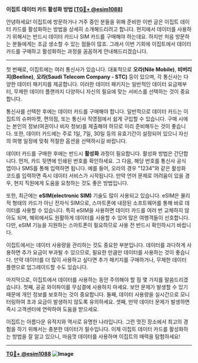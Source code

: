 **이집트 데이터 카드 활성화 방법 [[TG💪+ @esim1088](https://t.me/s/esim1088)]**

안녕하세요! 이집트에 방문하거나 거주 중인 분들을 위해 준비한 이번 글은 이집트 데이터 카드를 활성화하는 방법을 상세히 소개해드리려고 합니다. 현지에서 데이터를 사용하기 위해서는 반드시 데이터 카드나 SIM 카드를 구매해야 하는데요. 하지만 처음 방문하는 분들에게는 조금 생소할 수 있는 점들이 많죠. 그래서 이번 기회에 이집트에서 데이터 카드를 구매하고 활성화하는 과정을 꼼꼼하게 안내해드리겠습니다.

---

첫 번째로, 이집트에는 여러 통신사가 있습니다. 대표적으로 **오라(Nile Mobile)**, **비버리지(Beeline)**, **오라(Saudi Telecom Company - STC)** 등이 있으며, 각 통신사는 다양한 데이터 패키지를 제공합니다. 이러한 데이터 패키지는 일반적인 데이터 요금제부터, 무제한 데이터 플랜까지 다양하니 자신의 필요에 맞는 서비스를 선택하는 것이 중요합니다.

통신사를 선택한 후에는 데이터 카드를 구매해야 합니다. 일반적으로 데이터 카드는 이집트의 슈퍼마켓, 편의점, 또는 통신사 직영점에서 쉽게 구입할 수 있습니다. 구매 시에는 본인의 정보(여권이나 비자 정보)를 제출해야 하므로 미리 준비해두는 것이 좋습니다. 또한, 데이터 카드에는 주로 1일, 7일, 30일 등의 유효기간이 설정되어 있으니 자신의 여행 일정에 맞춰 적절한 옵션을 선택하시길 바랍니다.

데이터 카드를 구매한 후에는 반드시 **활성화** 과정이 필요합니다. 활성화 방법은 간단합니다. 먼저, 카드 뒷면에 인쇄된 번호를 확인하세요. 그 다음, 해당 번호를 통신사 공식 앱이나 SMS를 통해 입력하면 됩니다. 예를 들어, 오라의 경우 "1234"와 같은 활성화 코드를 입력하면 즉시 데이터 서비스가 시작됩니다. 만약 언어 문제로 어려움이 있을 경우, 현지 직원에게 도움을 요청하는 것도 좋은 방법입니다.

또한, 최근에는 **eSIM(electronic SIM)** 기술도 많이 사용되고 있습니다. eSIM은 물리적 형태의 카드가 아닌 전자식 SIM으로, 스마트폰에 내장된 소프트웨어를 통해 바로 데이터를 사용할 수 있습니다. 특히 eSIM을 사용하면 데이터 카드를 여러 번 교체하지 않아도 되며, 해외에서도 원활하게 데이터를 사용할 수 있어 많은 여행객들이 선호합니다. 다만, eSIM 기능을 지원하는 스마트폰이 필요하므로 사용 전 반드시 확인하시기 바랍니다.

이집트에서는 데이터 사용량을 관리하는 것도 중요한 부분입니다. 데이터를 과다하게 사용하면 추가 요금이 부과될 수 있으므로, 필요한 만큼만 데이터를 사용하는 것이 좋습니다. 만약 데이터를 더 많이 사용하고 싶다면 추가 패키지를 구매하거나, 무제한 데이터 플랜으로 업그레이드할 수도 있습니다.

마지막으로, 이집트에서 데이터를 사용하는 동안 주의해야 할 점 몇 가지를 말씀드리겠습니다. 첫째, 공공 와이파이를 무심결에 사용하지 마세요. 보안 문제가 발생할 수 있기 때문에 개인 정보를 보호하는 것이 중요합니다. 둘째, 데이터 사용량을 실시간으로 모니터링하여 초과 요금이 발생하지 않도록 유의하세요. 셋째, 만약 데이터 문제가 발생하면 즉시 고객센터에 연락하여 도움을 받으세요.

이집트는 아름다운 유적지와 역사로 유명한 나라입니다. 그런 멋진 장소에서 최고의 경험을 하기 위해서는 충분한 데이터가 필수입니다. 이제 이집트 데이터 카드를 활성화하는 방법을 잘 알고 있으니, 마음껏 데이터를 사용하며 이집트의 매력을 탐험하세요!

---

**[TG💪+ @esim1088](https://t.me/s/esim1088) ![Image](https://i.postimg.cc/Y0z9fWf4/image.png)**